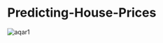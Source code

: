 # Predicting-House-Prices


![aqar1](https://user-images.githubusercontent.com/93079397/145685322-5379731d-dd7b-4840-a5ef-01b30850aef6.jpg)
